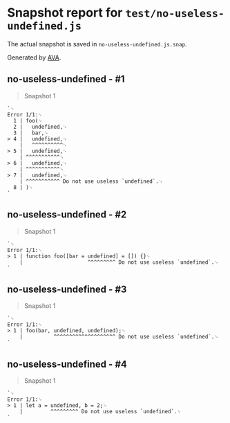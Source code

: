 # Snapshot report for `test/no-useless-undefined.js`

The actual snapshot is saved in `no-useless-undefined.js.snap`.

Generated by [AVA](https://avajs.dev).

## no-useless-undefined - #1

> Snapshot 1

    `␊
    Error 1/1:␊
      1 | foo(␊
      2 | 	undefined,␊
      3 | 	bar,␊
    > 4 | 	undefined,␊
        | 	^^^^^^^^^^␊
    > 5 | 	undefined,␊
        | ^^^^^^^^^^^␊
    > 6 | 	undefined,␊
        | ^^^^^^^^^^^␊
    > 7 | 	undefined,␊
        | ^^^^^^^^^^^ Do not use useless `undefined`.␊
      8 | )␊
    `

## no-useless-undefined - #2

> Snapshot 1

    `␊
    Error 1/1:␊
    > 1 | function foo([bar = undefined] = []) {}␊
        |                     ^^^^^^^^^ Do not use useless `undefined`.␊
    `

## no-useless-undefined - #3

> Snapshot 1

    `␊
    Error 1/1:␊
    > 1 | foo(bar, undefined, undefined);␊
        |          ^^^^^^^^^^^^^^^^^^^^ Do not use useless `undefined`.␊
    `

## no-useless-undefined - #4

> Snapshot 1

    `␊
    Error 1/1:␊
    > 1 | let a = undefined, b = 2;␊
        |         ^^^^^^^^^ Do not use useless `undefined`.␊
    `
